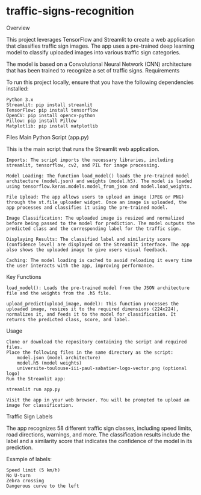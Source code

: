 # traffic-signs-recognition

Overview

This project leverages TensorFlow and Streamlit to create a web application that classifies traffic sign images. The app uses a pre-trained deep learning model to classify uploaded images into various traffic sign categories.

The model is based on a Convolutional Neural Network (CNN) architecture that has been trained to recognize a set of traffic signs.
Requirements

To run this project locally, ensure that you have the following dependencies installed:

    Python 3.x
    Streamlit: pip install streamlit
    TensorFlow: pip install tensorflow
    OpenCV: pip install opencv-python
    Pillow: pip install Pillow
    Matplotlib: pip install matplotlib

Files
Main Python Script (app.py)

This is the main script that runs the Streamlit web application.

    Imports: The script imports the necessary libraries, including streamlit, tensorflow, cv2, and PIL for image processing.

    Model Loading: The function load_model() loads the pre-trained model architecture (model.json) and weights (model.h5). The model is loaded using tensorflow.keras.models.model_from_json and model.load_weights.

    File Upload: The app allows users to upload an image (JPEG or PNG) through the st.file_uploader widget. Once an image is uploaded, the app processes and classifies it using the pre-trained model.

    Image Classification: The uploaded image is resized and normalized before being passed to the model for prediction. The model outputs the predicted class and the corresponding label for the traffic sign.

    Displaying Results: The classified label and similarity score (confidence level) are displayed on the Streamlit interface. The app also shows the uploaded image to give users visual feedback.

    Caching: The model loading is cached to avoid reloading it every time the user interacts with the app, improving performance.

Key Functions

    load_model(): Loads the pre-trained model from the JSON architecture file and the weights from the .h5 file.

    upload_predict(upload_image, model): This function processes the uploaded image, resizes it to the required dimensions (224x224), normalizes it, and feeds it to the model for classification. It returns the predicted class, score, and label.

Usage

    Clone or download the repository containing the script and required files.
    Place the following files in the same directory as the script:
        model.json (model architecture)
        model.h5 (model weights)
        universite-toulouse-iii-paul-sabatier-logo-vector.png (optional logo)
    Run the Streamlit app:

    streamlit run app.py

    Visit the app in your web browser. You will be prompted to upload an image for classification.

Traffic Sign Labels

The app recognizes 58 different traffic sign classes, including speed limits, road directions, warnings, and more. The classification results include the label and a similarity score that indicates the confidence of the model in its prediction.

Example of labels:

    Speed limit (5 km/h)
    No U-turn
    Zebra crossing
    Dangerous curve to the left
